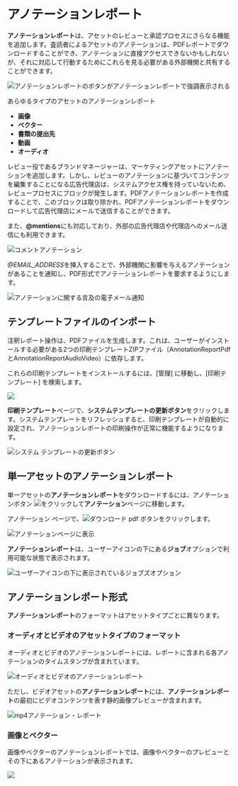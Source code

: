 # アノテーションレポート

**アノテーションレポート**は、アセットのレビューと承認プロセスにさらなる機能を追加します。査読者によるアセットのアノテーションは、PDFレポートでダウンロードすることができ、アノテーションに直接アクセスできないかもしれないが、それに対応して行動するためにこれらを見る必要がある外部機関と共有することができます。

![アノテーションレポートのボタンがアノテーションレポートで強調表示される](../../../../images/user-documentation/content-user-manual/review/annotations/_user-documentation_content-user-manual_review_annotations_3.3.0_annotation_report_button_highlight.png)

あらゆるタイプのアセットのアノテーションレポート

* **画像**
* **ベクター**
* **書類の提出先**
* **動画**
* **オーディオ**

レビュー役であるブランドマネージャーは、マーケティングアセットにアノテーションを追加します。しかし、レビューのアノテーションに基づいてコンテンツを編集することになる広告代理店は、システムアクセス権を持っていないため、レビュープロセスにブロックが発生します。PDFアノテーションレポートを作成することで、このブロックは取り除かれ、PDFアノテーションレポートをダウンロードして広告代理店にメールで送信することができます。

また、**@mentions**にも対応しており、外部の広告代理店や代理店へのメール送信にも利用できます。

![コメントアノテーション](../../../../images/user-documentation/content-user-manual/review/annotations/_user-documentation_content-user-manual_review_annotations_3.3.0_mention.png)

*@EMAIL_ADDRESS*を挿入することで、外部機関に影響を与えるアノテーションがあることを通知し、PDF形式でアノテーションレポートを要求するようにします。

![アノテーションに関する言及の電子メール通知](../../../../images/user-documentation/content-user-manual/review/annotations/_user-documentation_content-user-manual_review_annotations_3.3.0_at_mention_email.png)

## テンプレートファイルのインポート

注釈レポート操作は、PDFファイルを生成します。これは、ユーザーがインストールする必要がある2つの印刷テンプレートZIPファイル（AnnotationReportPdfとAnnotationReportAudioVideo）に依存します。

これらの印刷テンプレートをインストールするには、[管理] に移動し、[印刷テンプレート] を検索します。

![](../../../../images/user-documentation/content-user-manual/review/annotations/print_templates_under_manage.png)

**印刷テンプレート**ページで、**システムテンプレートの更新ボタン**をクリックします。システムテンプレートをリフレッシュすると、印刷テンプレートが自動的に設定され、アノテーションレポートの印刷操作が正常に機能するようになります。

![システム テンプレートの更新ボタン](../../../../images/user-documentation/content-user-manual/review/annotations/refresh_system_templates.png)

## 単一アセットのアノテーションレポート

単一アセットの**アノテーションレポート**をダウンロードするには、アノテーションボタン <img src="../../../../images/user-documentation/content-user-manual/review/annotations/_user-documentation_content-user-manual_review_annotations_3.3.0_annotations_button.png" />をクリックして**アノテーション**ページに移動します。

アノテーション ページで、<img src="../../../../images/user-documentation/content-user-manual/review/annotations/_user-documentation_content-user-manual_review_annotations_3.3.0_download_pdf_button.png" alt="ダウンロード pdf" /> ボタンをクリックします。

![アノテーションページに表示](../../../../images/user-documentation/content-user-manual/review/annotations/_user-documentation_content-user-manual_review_annotations_3.3.0_annotationreport.gif)

**アノテーションレポート**は、ユーザーアイコンの下にある**ジョブ**オプションで利用可能な状態で表示されます。

![ユーザーアイコンの下に表示されているジョブズオプション](../../../../images/user-documentation/content-user-manual/review/annotations/_user-documentation_content-user-manual_review_annotations_3.3.0_jobs_option_under_user_icon.png)

## アノテーションレポート形式

**アノテーションレポート**のフォーマットはアセットタイプごとに異なります。

### オーディオとビデオのアセットタイプのフォーマット

オーディオとビデオのアノテーションレポートには、レポートに含まれる各アノテーションのタイムスタンプが含まれています。

![オーディオとビデオのアノテーションレポート](../../../../images/user-documentation/content-user-manual/review/annotations/_user-documentation_content-user-manual_review_annotations_3.3.0_annotation_video_audio.png)

ただし、ビデオアセットの**アノテーションレポート**には、**アノテーションレポート**の最初にビデオコンテンツを表す静的画像プレビューが含まれます。

![mp4アノテーション・レポート](../../../../images/user-documentation/content-user-manual/review/annotations/_user-documentation_content-user-manual_review_annotations_3.3.0_mp4_annotation_report.png)

### 画像とベクター

画像やベクターのアノテーションレポートでは、画像やベクターのプレビューとその下にあるアノテーションが表示されます。

![](../../../../images/user-documentation/content-user-manual/review/annotations/_user-documentation_content-user-manual_review_annotations_3.3.0_annotation_report_image.png)